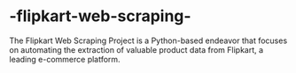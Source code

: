 # -flipkart-web-scraping-
The Flipkart Web Scraping Project is a Python-based endeavor that focuses on automating the extraction of valuable product data from Flipkart, a leading e-commerce platform. 
